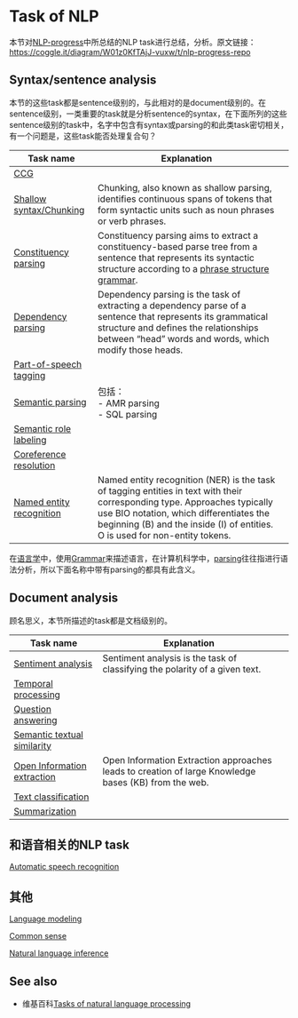 # Task of NLP

本节对[NLP-progress](https://nlpprogress.com/)中所总结的NLP task进行总结，分析。原文链接：https://coggle.it/diagram/W01z0KfTAjJ-vuxw/t/nlp-progress-repo

## Syntax/sentence analysis

本节的这些task都是sentence级别的，与此相对的是document级别的。在sentence级别，一类重要的task就是分析sentence的syntax，在下面所列的这些sentence级别的task中，名字中包含有syntax或parsing的和此类task密切相关，有一个问题是，这些task能否处理复合句？	

| Task name                                                    | Explanation                                                  |      |
| ------------------------------------------------------------ | ------------------------------------------------------------ | ---- |
| [CCG](http://nlpprogress.com/english/ccg.html)               |                                                              |      |
| [Shallow syntax/Chunking](http://nlpprogress.com/english/shallow_syntax.html) | Chunking, also known as shallow parsing, identifies continuous spans of tokens that form syntactic units such as noun phrases or verb phrases. |      |
| [Constituency parsing](http://nlpprogress.com/english/constituency_parsing.html) | Constituency parsing aims to extract a constituency-based parse tree from a sentence that represents its syntactic structure according to a [phrase structure grammar](https://en.wikipedia.org/wiki/Phrase_structure_grammar). |      |
| [Dependency parsing](http://nlpprogress.com/english/dependency_parsing.html) | Dependency parsing is the task of extracting a dependency parse of a sentence that represents its grammatical structure and defines the relationships between “head” words and words, which modify those heads. |      |
| [Part-of-speech tagging](http://nlpprogress.com/english/part-of-speech_tagging.html) |                                                              |      |
| [Semantic parsing](http://nlpprogress.com/english/semantic_parsing.html) | 包括：<br/>- AMR parsing <br/>- SQL parsing                  |      |
| [Semantic role labeling](http://nlpprogress.com/english/semantic_role_labeling.html) |                                                              |      |
| [Coreference resolution](http://nlpprogress.com/english/coreference_resolution.html) |                                                              |      |
| [Named entity recognition](http://nlpprogress.com/english/named_entity_recognition.html) | Named entity recognition (NER) is the task of tagging entities in text with their corresponding type. Approaches typically use BIO notation, which differentiates the beginning (B) and the inside (I) of entities. O is used for non-entity tokens. |      |

在[语言学](https://en.wikipedia.org/wiki/Linguistics)中，使用[Grammar](https://en.wikipedia.org/wiki/Grammar)来描述语言，在计算机科学中，[parsing](https://en.wikipedia.org/wiki/Parsing)往往指进行语法分析，所以下面名称中带有parsing的都具有此含义。

## Document analysis

顾名思义，本节所描述的task都是文档级别的。

| Task name                                                    | Explanation                                                  |      |
| ------------------------------------------------------------ | ------------------------------------------------------------ | ---- |
| [Sentiment analysis](http://nlpprogress.com/english/sentiment_analysis.html) | Sentiment analysis is the task of classifying the polarity of a given text. |      |
| [Temporal processing](http://nlpprogress.com/english/temporal_processing.html) |                                                              |      |
| [Question answering](http://nlpprogress.com/english/question_answering.html) |                                                              |      |
| [Semantic textual similarity](http://nlpprogress.com/english/semantic_textual_similarity.html) |                                                              |      |
| [Open Information extraction](http://nlpprogress.com/english/information_extraction.html) | Open Information Extraction approaches leads to creation of large Knowledge bases (KB) from the web. |      |
| [Text classification](http://nlpprogress.com/english/text_classification.html) |                                                              |      |
| [Summarization](http://nlpprogress.com/english/summarization.html) |                                                              |      |



## 和语音相关的NLP task

[Automatic speech recognition](https://nlpprogress.com/english/automatic_speech_recognition.html)



## 其他

[Language modeling](https://nlpprogress.com/english/language_modeling.html)

[Common sense](https://nlpprogress.com/english/common_sense.html)





[Natural language inference](https://nlpprogress.com/english/natural_language_inference.html)





## See also

- 维基百科[Tasks of natural language processing](https://en.wikipedia.org/wiki/Category:Tasks_of_natural_language_processing)